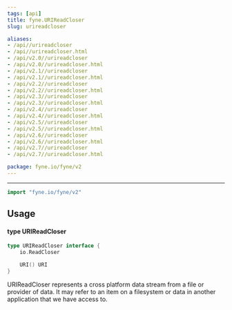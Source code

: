 ```yaml
---
tags: [api]
title: fyne.URIReadCloser
slug: urireadcloser

aliases:
- /api//urireadcloser
- /api//urireadcloser.html
- /api/v2.0//urireadcloser
- /api/v2.0//urireadcloser.html
- /api/v2.1//urireadcloser
- /api/v2.1//urireadcloser.html
- /api/v2.2//urireadcloser
- /api/v2.2//urireadcloser.html
- /api/v2.3//urireadcloser
- /api/v2.3//urireadcloser.html
- /api/v2.4//urireadcloser
- /api/v2.4//urireadcloser.html
- /api/v2.5//urireadcloser
- /api/v2.5//urireadcloser.html
- /api/v2.6//urireadcloser
- /api/v2.6//urireadcloser.html
- /api/v2.7//urireadcloser
- /api/v2.7//urireadcloser.html

package: fyne.io/fyne/v2
---
```



---
```go
import "fyne.io/fyne/v2"
```

## Usage

#### type URIReadCloser

```go
type URIReadCloser interface {
	io.ReadCloser

	URI() URI
}
```

URIReadCloser represents a cross platform data stream from a file or provider of data. It may refer to an item on a filesystem or data in another application that we have access to.
